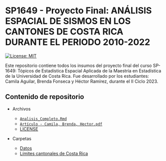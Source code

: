 # SP1649 - Proyecto Final: ANÁLISIS ESPACIAL DE SISMOS EN LOS CANTONES DE COSTA RICA DURANTE EL PERIODO 2010-2022

[![License: MIT](https://img.shields.io/badge/License-MIT-yellow.svg)](https://opensource.org/licenses/MIT)


Este repositorio contiene todos los insumos del proyecto final del curso SP-1649: Tópicos de Estadística Espacial Aplicada de la Maestría en Estadística de la Universidad de Costa Rica. Fue desarrollado por los estudiantes: Camila Aguilar, Brenda Fonseca y Héctor Ramírez, durante el II Ciclo 2023.

## Contenido de repositorio

* Archivos
  * [`Analisis_Completo.Rmd`](#análisis)
  * [`Artículo - Camila, Brenda, Hector.pdf`](#escrito)
  * [LICENSE](#licencia)

* Carpetas
  * [Datos](#datos)
  * [Límites cantonales de Costa Rica](#shape)


